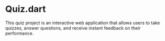 # Quiz.dart
This quiz project is an interactive web application that allows users to take quizzes, answer questions, and receive instant feedback on their performance.
